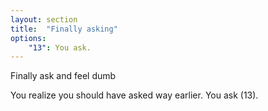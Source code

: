 ```yaml
---
layout: section
title:  "Finally asking"
options:
    "13": You ask.
---
```

Finally ask and feel dumb

You realize you should have asked way earlier. You ask (13).

